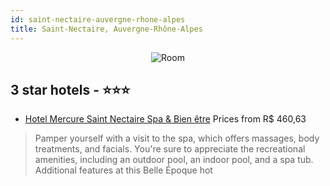 ```yaml
---
id: saint-nectaire-auvergne-rhone-alpes
title: Saint-Nectaire, Auvergne-Rhône-Alpes
---
```


<center><img src="https://i.travelapi.com/hotels/1000000/40000/34700/34661/d118e442_z.jpg" alt="Room" /></center>


##  3 star hotels - ⭐️⭐️⭐️

-    [Hotel Mercure Saint Nectaire Spa & Bien être](https://us.hurb.com/hotels/saint-nectaire/hotel-mercure-saint-nectaire-spa-bien-etre-JNP-JP087227?cmp=18055) Prices from R$ 460,63
   > Pamper yourself with a visit to the spa, which offers massages, body treatments, and facials. You're sure to appreciate the recreational amenities, including an outdoor pool, an indoor pool, and a spa tub. Additional features at this Belle Époque hot
